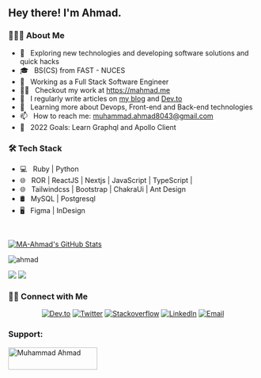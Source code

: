 <h2> Hey there! I'm Ahmad.</h2>

<h3> 👨🏻‍💻 About Me </h3>

- 🤔 &nbsp; Exploring new technologies and developing software solutions and quick hacks
- 🎓 &nbsp; BS(CS) from FAST - NUCES
- 💼 &nbsp; Working as a Full Stack Software Engineer
- 👨‍💻 &nbsp; Checkout my work at https://mahmad.me
- 📝 &nbsp; I regularly write articles on [my blog](https://mahmad.me/blog) and [Dev.to](https://dev.to/m_ahmad)
- 🌱 &nbsp; Learning more about Devops, Front-end and Back-end technologies
- 📫 &nbsp; How to reach me: muhammad.ahmad8043@gmail.com
- 🥅 &nbsp; 2022 Goals: Learn Graphql and Apollo Client

<h3>🛠 Tech Stack</h3>

- 💻 &nbsp; Ruby | Python
- 🌐 &nbsp; ROR | ReactJS | Nextjs | JavaScript | TypeScript | 
- 🌐 &nbsp; Tailwindcss | Bootstrap | ChakraUi | Ant Design
- 🛢 &nbsp; MySQL | Postgresql
- 🖥 &nbsp; Figma | InDesign


<br/>


[![MA-Ahmad's GitHub Stats](https://github-readme-stats.vercel.app/api?username=MA-Ahmad&show_icons=true)](https://github.com/MA-Ahmad)

<p><img align="center" src="https://github-readme-streak-stats.herokuapp.com/?user=ma-ahmad&" alt="ahmad" /></p>

[![](https://komarev.com/ghpvc/?username=MA-Ahmad&color=blue&label=Profile%20Views)](https://github.com/MA-Ahmad/MA-Ahmad)
[![](https://img.shields.io/github/followers/MA-Ahmad?label=GitHub%20Followers)](https://github.com/MA-Ahmad)

<h3> 🤝🏻 Connect with Me </h3>

<p align="center">
<a href="https://dev.to/m_ahmad"><img alt="Dev.to" src="https://img.shields.io/badge/Dev.to-gray?style=flat-square&logo=dev-to"></a>
<a href="https://twitter.com/muhammad_ahmaad" target="blank"><img alt="Twitter" src="https://img.shields.io/badge/twitter-gray?style=flat-square&logo=twitter"/></a>  
<a href="https://stackoverflow.com/users/12132894/ahmad"><img alt="Stackoverflow" src="https://img.shields.io/badge/Stackoverflow-gray?style=flat-square&logo=stackoverflow"></a>
<a href="https://www.linkedin.com/in/muhammad-ahmad20/"><img alt="LinkedIn" src="https://img.shields.io/badge/LinkedIn-gray?style=flat-square&logo=linkedin"></a>
<a href="mailto:muhammad.ahmad8043@gmail.com"><img alt="Email" src="https://img.shields.io/badge/Email-muhammad.ahmad8043@gmail.com-blue?style=flat-square&logo=gmail"></a>
</p>

<h3 align="left">Support:</h3>
<p><a href="https://www.buymeacoffee.com/m.ahmad"> <img align="left" src="https://cdn.buymeacoffee.com/buttons/v2/default-yellow.png" height="45" width="180" alt="Muhammad Ahmad" /></a></p>
